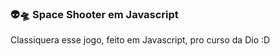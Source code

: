 ### 👽🛸 **Space Shooter em Javascript**

Classiquera esse jogo, feito em Javascript, pro curso da Dio :D

